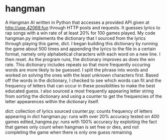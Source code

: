 # hangman
 A Hangman AI written in Python that accesses a provided API given at http://upe.42069.fun through HTTP posts and requests. It guesses lyrics to rap songs with a win rate of at least 20% for 100 games played.  My code hangman.py implements the dictionary that I sourced from the lyrics through playing this game, dict. I began building this dictionary by running the game about 500 times and appending the lyrics to the file in a certain format, namely only alphabetical characters with each word on a new line. I then reset. As the program runs, the dictionary improves as does the win rate. This dictionary includes repeats so that more frequently occuring words are more likely to be guessed.  I split the phrase into words and worked on solving the ones with the least unknown characters first. Based off the words in the dictionary, I checked to see which words can fit and the frequency of letters that can occur in these possibilities to make the best educated guess.  I also sourced a most frequently appearing letter string from sorting the dictionary and using a counter to get the frequencies of the letter appearences within the dictionary itself.
 
dict: collection of lyrics sourced
counter.py: counts frequency of letters appearing in dict
hangman.py: runs with over 20% accuracy tested on 400 games
edited_hangma.py: runs with 100% accuracy by exploiting the fact that games only count when hangman is set free or dies, and not completing the game when there is only one guess remaining

